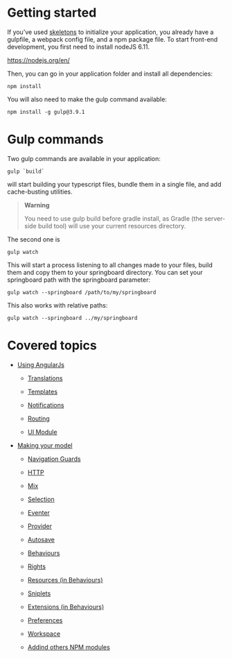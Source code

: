 # Getting started

If you’ve used [skeletons](https://github.com/entcore/skeletons) to initialize your application, you already have a gulpfile, a webpack config file, and a npm package file. To start front-end development, you first need to install nodeJS 6.11.

<https://nodejs.org/en/>

Then, you can go in your application folder and install all dependencies:

`npm install`

You will also need to make the gulp command available:

`npm install -g gulp@3.9.1`

# Gulp commands

Two gulp commands are available in your application:

`` gulp `build` ``

will start building your typescript files, bundle them in a single file, and add cache-busting utilities.

> **Warning**
>
> You need to use gulp build before gradle install, as Gradle (the server-side build tool) will use your current resources directory.

The second one is

`gulp watch`

This will start a process listening to all changes made to your files, build them and copy them to your springboard directory. You can set your springboard path with the springboard parameter:

`gulp watch --springboard /path/to/my/springboard`

This also works with relative paths:

`gulp watch --springboard ../my/springboard`

# Covered topics

-   [Using AngularJs](angularjs/index.md)

    -   [Translations](angularjs/translations.md)

    -   [Templates](angularjs/templates.md)

    -   [Notifications](angularjs/notifications.md)

    -   [Routing](angularjs/routing.md)

    -   [UI Module](angularjs/ui-module.md)

-   [Making your model](model/index.md)

    -   [Navigation Guards](navigation-guard.md)

    -   [HTTP](model/http.md)

    -   [Mix](model/mix.md)

    -   [Selection](model/selection.md)

    -   [Eventer](model/eventer.md)

    -   [Provider](model/provider.md)

    -   [Autosave](model/autosave.md)

    -   [Behaviours](model/behaviours.md)

    -   [Rights](model/rights.md)

    -   [Resources (in Behaviours)](model/resources.md)

    -   [Sniplets](model/sniplets.md)

    -   [Extensions (in Behaviours)](model/extensions.md)

    -   [Preferences](model/preferences.md)

    -   [Workspace](model/workspace.md)

    -   [Addind others NPM modules](model/use-npm-modules.md)


